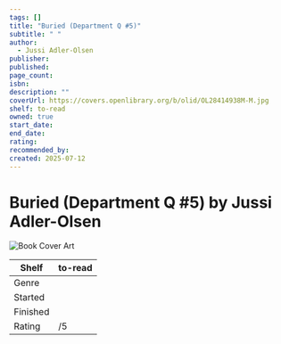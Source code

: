 ```yaml
---
tags: []
title: "Buried (Department Q #5)"
subtitle: " "
author:
  - Jussi Adler-Olsen
publisher: 
published: 
page_count: 
isbn: 
description: ""
coverUrl: https://covers.openlibrary.org/b/olid/OL28414938M-M.jpg
shelf: to-read
owned: true
start_date: 
end_date: 
rating: 
recommended_by: 
created: 2025-07-12
---
```


# Buried (Department Q #5) by Jussi Adler-Olsen

![Book Cover Art](https://covers.openlibrary.org/b/olid/OL28414938M-M.jpg)

| Shelf | to-read |
| --- | --- |
| Genre |  |
| Started |  |
| Finished |  |
| Rating | /5 |

